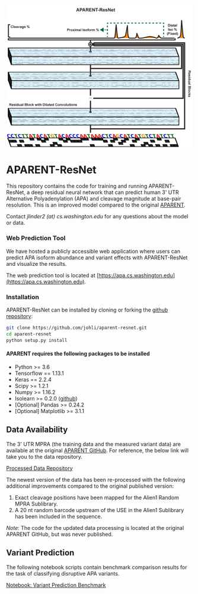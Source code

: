 ![APARENT-ResNet Logo](https://github.com/johli/aparent-resnet/blob/master/aparent_resnet_logo.png?raw=true)

# APARENT-ResNet
This repository contains the code for training and running APARENT-ResNet, a deep residual neural network that can predict human 3' UTR Alternative Polyadenylation (APA) and cleavage magnitude at base-pair resolution. This is an improved model compared to the original [APARENT](https://github.com/johli/aparent).

Contact *jlinder2 (at) cs.washington.edu* for any questions about the model or data.

### Web Prediction Tool
We have hosted a publicly accessible web application where users can predict APA isoform abundance and variant effects with APARENT-ResNet and visualize the results.

The web prediction tool is located at [https://apa.cs.washington.edu](https://apa.cs.washington.edu).

### Installation
APARENT-ResNet can be installed by cloning or forking the [github repository](https://github.com/johli/aparent-resnet.git):
```sh
git clone https://github.com/johli/aparent-resnet.git
cd aparent-resnet
python setup.py install
```

#### APARENT requires the following packages to be installed
- Python >= 3.6
- Tensorflow == 1.13.1
- Keras == 2.2.4
- Scipy >= 1.2.1
- Numpy >= 1.16.2
- Isolearn >= 0.2.0 ([github](https://github.com/johli/isolearn.git))
- [Optional] Pandas >= 0.24.2
- [Optional] Matplotlib >= 3.1.1

## Data Availability
The 3' UTR MPRA (the training data and the measured variant data) are available at the original [APARENT GitHub](https://github.com/johli/aparent). For reference, the below link will take you to the data repository.

[Processed Data Repository](https://drive.google.com/open?id=1qex3oY-rarsd7YowM7TxxUklLbLkUyOT)<br/>

The newest version of the data has been re-processed with the following additional improvements compared to the original published version:
1. Exact cleavage positions have been mapped for the Alien1 Random MPRA Sublibrary.
2. A 20 nt random barcode upstream of the USE in the Alien1 Sublibrary has been included in the sequence.

*Note*: The code for the updated data processing is located at the original APARENT GitHub, but was never published.

## Variant Prediction
The following notebook scripts contain benchmark comparison results for the task of classifying disruptive APA variants.

[Notebook: Variant Prediction Benchmark](https://nbviewer.jupyter.org/github/johli/aparent-resnet/blob/master/analysis/apa_variant_prediction_benchmark.ipynb)<br/>
